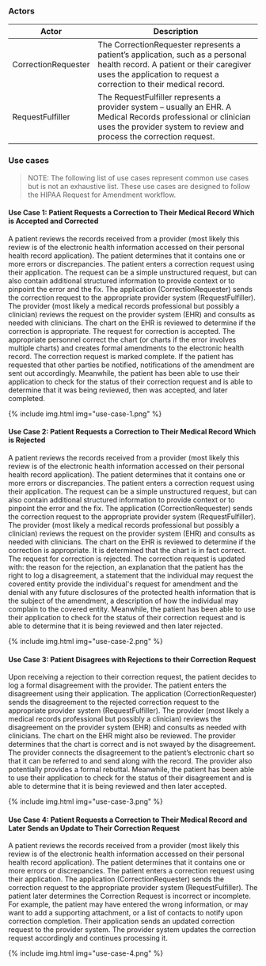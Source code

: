 ### Actors

Actor | Description
---|---
CorrectionRequester | The CorrectionRequester represents a patient’s application, such as a personal health record.  A patient or their caregiver uses the application to request a correction to their medical record.
RequestFulfiller | The RequestFulfiller represents a provider system – usually an EHR.  A Medical Records professional or clinician uses the provider system to review and process the correction request.

### Use cases

> NOTE: The following list of use cases represent common use cases but is not an exhaustive list.  These use cases are designed to follow the HIPAA Request for Amendment workflow.

#### Use Case 1: Patient Requests a Correction to Their Medical Record Which is Accepted and Corrected

A patient reviews the records received from a provider (most likely this review is of the electronic health information accessed on their personal health record application).  The patient determines that it contains one or more errors or discrepancies.  The patient enters a correction request using their application.  The request can be a simple unstructured request, but can also contain additional structured information to provide context or to pinpoint the error and the fix.  The application (CorrectionRequester) sends the correction request to the appropriate provider system (RequestFulfiller).  The provider (most likely a medical records professional but possibly a clinician) reviews the request on the provider system (EHR) and consults as needed with clinicians.  The chart on the EHR is reviewed to determine if the correction is appropriate.  The request for correction is accepted.  The appropriate personnel correct the chart (or charts if the error involves multiple charts) and creates formal amendments to the electronic health record.  The correction request is marked complete.  If the patient has requested that other parties be notified, notifications of the amendment are sent out accordingly.  Meanwhile, the patient has been able to use their application to check for the status of their correction request and is able to determine that it was being reviewed, then was accepted, and later completed.

{% include img.html img="use-case-1.png" %}

#### Use Case 2: Patient Requests a Correction to Their Medical Record Which is Rejected

A patient reviews the records received from a provider (most likely this review is of the electronic health information accessed on their personal health record application).  The patient determines that it contains one or more errors or discrepancies.  The patient enters a correction request using their application.  The request can be a simple unstructured request, but can also contain additional structured information to provide context or to pinpoint the error and the fix.  The application (CorrectionRequester) sends the correction request to the appropriate provider system (RequestFulfiller).  The provider (most likely a medical records professional but possibly a clinician) reviews the request on the provider system (EHR) and consults as needed with clinicians.  The chart on the EHR is reviewed to determine if the correction is appropriate.  It is determined that the chart is in fact correct.  The request for correction is rejected. The correction request is updated with: the reason for the rejection, an explanation that the patient has the right to log a disagreement, a statement that the individual may request the covered entity provide the individual's request for amendment and the denial with any future disclosures of the protected health information that is the subject of the amendment, a description of how the individual may complain to the covered entity. Meanwhile, the patient has been able to use their application to check for the status of their correction request and is able to determine that it is being reviewed and then later rejected.

{% include img.html img="use-case-2.png" %}

#### Use Case 3: Patient Disagrees with Rejections to their Correction Request

Upon receiving a rejection to their correction request, the patient decides to log a formal disagreement with the provider.  The patient enters the disagreement using their application.    The application (CorrectionRequester) sends the disagreement to the rejected correction request to the appropriate provider system (RequestFulfiller).  The provider (most likely a medical records professional but possibly a clinician) reviews the disagreement on the provider system (EHR) and consults as needed with clinicians.  The chart on the EHR might also be reviewed.  The provider determines that the chart is correct and is not swayed by the disagreement.  The provider connects the disagreement to the patient’s electronic chart so that it can be referred to and send along with the record.  The provider also potentially provides a formal rebuttal.  Meanwhile, the patient has been able to use their application to check for the status of their disagreement and is able to determine that it is being reviewed and then later accepted.

{% include img.html img="use-case-3.png" %}

#### Use Case 4: Patient Requests a Correction to Their Medical Record and Later Sends an Update to Their Correction Request

A patient reviews the records received from a provider (most likely this review is of the electronic health information accessed on their personal health record application).  The patient determines that it contains one or more errors or discrepancies.  The patient enters a correction request using their application.  The application (CorrectionRequester) sends the correction request to the appropriate provider system (RequestFulfiller).  The patient later determines the Correction Request is incorrect or incomplete.  For example, the patient may have entered the wrong information, or may want to add a supporting attachment, or a list of contacts to notify upon correction completion.  Their application sends an updated correction request to the provider system.  The provider system updates the correction request accordingly and continues processing it.

{% include img.html img="use-case-4.png" %}
